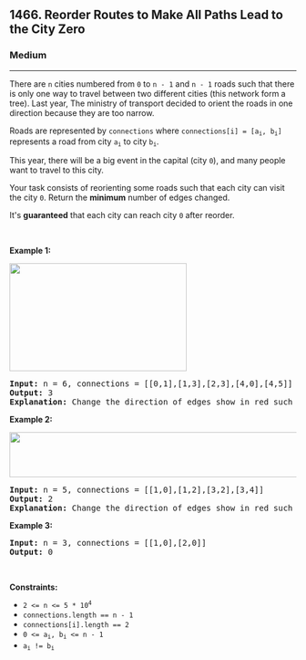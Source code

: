 <h2>1466. Reorder Routes to Make All Paths Lead to the City Zero</h2><h3>Medium</h3><hr><div style="user-select: auto;"><p style="user-select: auto;">There are <code style="user-select: auto;">n</code> cities numbered from <code style="user-select: auto;">0</code> to <code style="user-select: auto;">n - 1</code> and <code style="user-select: auto;">n - 1</code> roads such that there is only one way to travel between two different cities (this network form a tree). Last year, The ministry of transport decided to orient the roads in one direction because they are too narrow.</p>

<p style="user-select: auto;">Roads are represented by <code style="user-select: auto;">connections</code> where <code style="user-select: auto;">connections[i] = [a<sub style="user-select: auto;">i</sub>, b<sub style="user-select: auto;">i</sub>]</code> represents a road from city <code style="user-select: auto;">a<sub style="user-select: auto;">i</sub></code> to city <code style="user-select: auto;">b<sub style="user-select: auto;">i</sub></code>.</p>

<p style="user-select: auto;">This year, there will be a big event in the capital (city <code style="user-select: auto;">0</code>), and many people want to travel to this city.</p>

<p style="user-select: auto;">Your task consists of reorienting some roads such that each city can visit the city <code style="user-select: auto;">0</code>. Return the <strong style="user-select: auto;">minimum</strong> number of edges changed.</p>

<p style="user-select: auto;">It's <strong style="user-select: auto;">guaranteed</strong> that each city can reach city <code style="user-select: auto;">0</code> after reorder.</p>

<p style="user-select: auto;">&nbsp;</p>
<p style="user-select: auto;"><strong style="user-select: auto;">Example 1:</strong></p>
<img alt="" src="https://assets.leetcode.com/uploads/2020/05/13/sample_1_1819.png" style="width: 311px; height: 189px; user-select: auto;">
<pre style="user-select: auto;"><strong style="user-select: auto;">Input:</strong> n = 6, connections = [[0,1],[1,3],[2,3],[4,0],[4,5]]
<strong style="user-select: auto;">Output:</strong> 3
<strong style="user-select: auto;">Explanation: </strong>Change the direction of edges show in red such that each node can reach the node 0 (capital).
</pre>

<p style="user-select: auto;"><strong style="user-select: auto;">Example 2:</strong></p>
<img alt="" src="https://assets.leetcode.com/uploads/2020/05/13/sample_2_1819.png" style="width: 509px; height: 79px; user-select: auto;">
<pre style="user-select: auto;"><strong style="user-select: auto;">Input:</strong> n = 5, connections = [[1,0],[1,2],[3,2],[3,4]]
<strong style="user-select: auto;">Output:</strong> 2
<strong style="user-select: auto;">Explanation: </strong>Change the direction of edges show in red such that each node can reach the node 0 (capital).
</pre>

<p style="user-select: auto;"><strong style="user-select: auto;">Example 3:</strong></p>

<pre style="user-select: auto;"><strong style="user-select: auto;">Input:</strong> n = 3, connections = [[1,0],[2,0]]
<strong style="user-select: auto;">Output:</strong> 0
</pre>

<p style="user-select: auto;">&nbsp;</p>
<p style="user-select: auto;"><strong style="user-select: auto;">Constraints:</strong></p>

<ul style="user-select: auto;">
	<li style="user-select: auto;"><code style="user-select: auto;">2 &lt;= n &lt;= 5 * 10<sup style="user-select: auto;">4</sup></code></li>
	<li style="user-select: auto;"><code style="user-select: auto;">connections.length == n - 1</code></li>
	<li style="user-select: auto;"><code style="user-select: auto;">connections[i].length == 2</code></li>
	<li style="user-select: auto;"><code style="user-select: auto;">0 &lt;= a<sub style="user-select: auto;">i</sub>, b<sub style="user-select: auto;">i</sub> &lt;= n - 1</code></li>
	<li style="user-select: auto;"><code style="user-select: auto;">a<sub style="user-select: auto;">i</sub> != b<sub style="user-select: auto;">i</sub></code></li>
</ul>
</div>